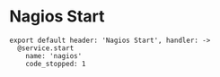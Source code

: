 
# Nagios Start

    export default header: 'Nagios Start', handler: ->
      @service.start
        name: 'nagios'
        code_stopped: 1
